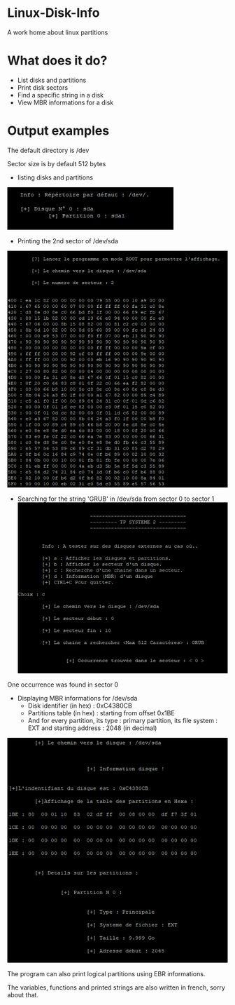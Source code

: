 # Linux-Disk-Info
A work home about linux partitions 

# What does it do?
* List disks and partitions
* Print disk sectors 
* Find a specific string in a disk
* View MBR informations for a disk

# Output examples 
The default directory is /dev

Sector size is by default 512 bytes


* listing disks and partitions

![alt text](https://github.com/AghilesAzzoug/Linux-Disk-Info/blob/master/screens/listing_partitions.PNG)

* Printing the 2nd sector of /dev/sda

![alt text](https://github.com/AghilesAzzoug/Linux-Disk-Info/blob/master/screens/sector2_sda.png)

* Searching for the string 'GRUB' in /dev/sda from sector 0 to sector 1
![alt text](https://github.com/AghilesAzzoug/Linux-Disk-Info/blob/master/screens/GRUB_sector_0_search.PNG)

One occurrence was found in sector 0

* Displaying MBR informations for /dev/sda
  * Disk identifier (in hex) : 0xC4380CB
  * Partitions table (in hex) : starting from offset 0x1BE 
  * And for every partition, its type : primary partition, its file system : EXT and starting address : 2048 (in decimal)

![alt text](https://github.com/AghilesAzzoug/Linux-Disk-Info/blob/master/screens/MBR_dev_sda.png)

The program can also print logical partitions using EBR informations.

The variables, functions and printed strings are also written in french, sorry about that.

